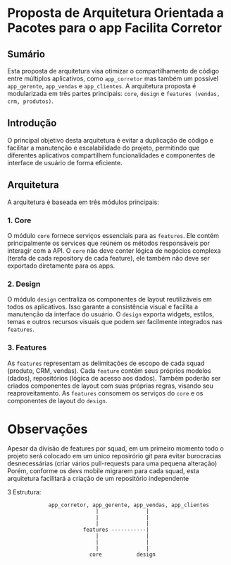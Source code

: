 # Proposta de Arquitetura Orientada a Pacotes para o app Facilita Corretor

## Sumário

Esta proposta de arquitetura visa otimizar o compartilhamento de código entre múltiplos aplicativos, como `app_corretor` mas também um possível `app_gerente`, `app_vendas` e `app_clientes`. A arquitetura proposta é modularizada em três partes principais: `core`, `design` e `features (vendas, crm, produtos)`.

## Introdução

O principal objetivo desta arquitetura é evitar a duplicação de código e facilitar a manutenção e escalabilidade do projeto, permitindo que diferentes aplicativos compartilhem funcionalidades e componentes de interface de usuário de forma eficiente.

## Arquitetura

A arquitetura é baseada em três módulos principais:

### 1. Core

O módulo `core` fornece serviços essenciais para as `features`. Ele contém principalmente os services que reúnem os métodos responsáveis por interagir com a API. O `core` não deve conter lógica de negócios complexa (terafa de cada repository de cada feature), ele também não deve ser exportado diretamente para os apps.

### 2. Design

O módulo `design` centraliza os componentes de layout reutilizáveis em todos os aplicativos. Isso garante a consistência visual e facilita a manutenção da interface do usuário. O `design` exporta widgets, estilos, temas e outros recursos visuais que podem ser facilmente integrados nas `features`.

### 3. Features

As `features` representam as delimitações de escopo de cada squad (produto, CRM, vendas). Cada `feature` contém seus próprios modelos (dados), repositórios (lógica de acesso aos dados). Também poderão ser criados componentes de layout com suas próprias regras, visando seu reaproveitamento.  As `features` consomem os serviços do `core` e os componentes de layout do `design`.

# Observações

Apesar da divisão de features por squad, em um primeiro momento todo o projeto será colocado em um único reposirório git para evitar burocracias desnecessárias (criar vários pull-requests para uma pequena alteração)
Porém, conforme os devs mobile migrarem para cada squad, esta arquitetura facilitará a criação de um repositório independente

3 Estrutura:

                 app_corretor, app_gerente, app_vendas, app_clientes
                                |               |
                                |               |
                                |               |
                            features -----------|
                                |               |
                                |               |
                                |               |
                              core           design

